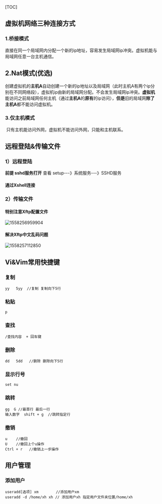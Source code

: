 [TOC]
## 虚拟机网络三种连接方式

### 1.桥接模式

​	直接在同一个局域网内分配一个新的ip地址，容易发生局域网ip冲突。虚拟机能与局域网任意一台主机通信。

## 2.Nat模式(优选)

​	创建虚拟机的**主机A**自动创建一个新的ip地址以及局域网（此时主机A有两个ip分别在不同网络段），虚拟机ip由新的局域网分配。不会发生局域网ip冲突。**虚拟机**能访问之前局域网任何主机（通过**主机A**的**原有**的ip访问），**但是**旧的局域网**除了主机A**都不能访问虚拟机。

### 3.仅主机模式

​	只有主机能访问外网，虚拟机不能访问外网，只能和主机联系。

## 远程登陆&传输文件

### 1）远程登陆

**前提 sshd服务打开**  查看   setup---》系统服务---》SSHD服务

#### 通过Xshell连接

### 2）传输文件

#### 特别注意Xftp配置文件

![1558256959904](C:\Users\Administrator\AppData\Roaming\Typora\typora-user-images\1558256959904.png)

#### 解决Xftp中文乱码问题

![1558257112850](C:\Users\Administrator\AppData\Roaming\Typora\typora-user-images\1558257112850.png)

## Vi&Vim常用快捷键

### 复制

```
yy   5yy  //复制 复制向下5行
```

### 粘贴

```
p
```

### 查找

```
/查找内容  + 回车键  
```

### 删除

```
dd   5dd   //删除 删除向下5行
```

### 显示行号

```
set nu
```

### 跳转

```
gg  G //最首行 最后一行
输入数字  shift + g  //跳转指定行
```

### 撤销

```
u    //撤回
U    //撤回上个u操作
Ctrl + r   //撤销上一步操作
```

## 用户管理

### 添加用户

```   //
useradd[选项] xm        //添加用户xm
useradd -d /home/xh xh // 添加用户xh 指定用户文件夹位置/home/xh

```



